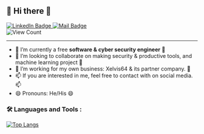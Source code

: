 ## 👋 Hi there 👋

<div id="badges">
  <a href="https://www.linkedin.com/in/hunglehuy03/">
    <img src="https://img.shields.io/badge/LinkedIn-blue?style=for-the-badge&logo=linkedin&logoColor=white" alt="LinkedIn Badge"/>
  </a>
  <a href="mailto:hungle@xelvis64.tech">
    <img src="https://img.shields.io/badge/Mail-red?style=for-the-badge&logo=gmail&logoColor=white" alt="Mail Badge"/>
  </a>
  <br><img src="https://komarev.com/ghpvc/?username=trumpiter-max&style=flat-square&color=blue" alt="View Count"/>
</div>

---

- 🌱 I’m currently a free **software & cyber security engineer** 🌱
- 👯 I’m looking to collaborate on making security & productive tools, and machine learning project 👯
- 🤔 I’m working for my own business: Xelvis64 & its partner company. 🤔
- 📫 If you are interested in me, feel free to contact with on social media. 📫
- 😄 Pronouns: He/His 😄

### :hammer_and_wrench: Languages and Tools :

[![Top Langs](https://github-readme-stats.vercel.app/api/top-langs/?username=Trumpiter-max&layout=compact)](https://github.com/anuraghazra/github-readme-stats)
